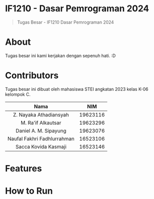 # IF1210 - Dasar Pemrograman 2024
> Tugas Besar - IF1210 Dasar Pemrograman 2024

# About
Tugas besar ini kami kerjakan dengan sepenuh hati. :D

# Contributors
Tugas besar ini dibuat oleh mahasiswa STEI angkatan 2023 kelas K-06 kelompok C.

| **Nama**                    | **NIM**  |
| :-------------------------: | :------: |
| Z. Nayaka Athadiansyah      | 19623116 |
| M. Ra'if Alkautsar          | 19623296 |
| Daniel A. M. Sipayung        | 19623076 |
| Naufal Fakhri Fadhlurrahman | 16523106 |
| Sacca Kovida Kasmaji        | 16523146 |


# Features

# How to Run
